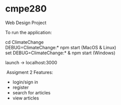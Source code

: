 # cmpe280
Web Design Project

To run the application:

cd ClimateChange  
DEBUG=ClimateChange:* npm start (MacOS & Linux)  
set DEBUG=ClimateChange:* & npm start (Windows)  

launch ->  localhost:3000 

&nbsp;Assigment 2 Features: 
- login/sign in
- register
- search for articles 
- view articles 
